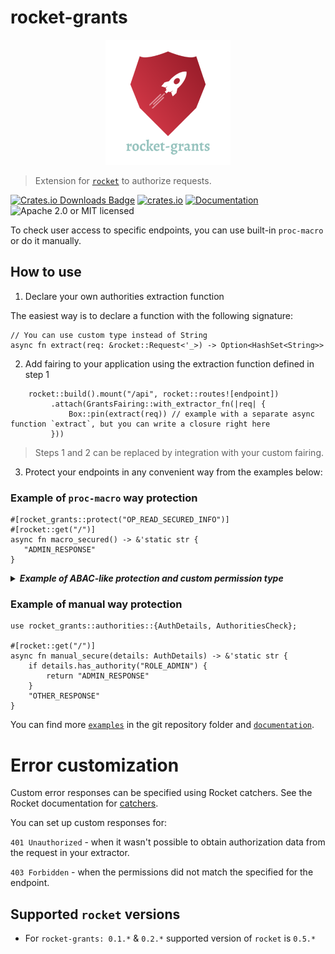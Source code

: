 # rocket-grants

<p align="center">
    <img alt="rocket-grants" src="https://github.com/DDtKey/protect-endpoints/raw/main/rocket-grants/logo.png">
</p>

> Extension for [`rocket`] to authorize requests.

[![Crates.io Downloads Badge](https://img.shields.io/crates/d/rocket-grants)](https://crates.io/crates/rocket-grants)
[![crates.io](https://img.shields.io/crates/v/rocket-grants)](https://crates.io/crates/rocket-grants)
[![Documentation](https://docs.rs/rocket-grants/badge.svg)](https://docs.rs/rocket-grants)
![Apache 2.0 or MIT licensed](https://img.shields.io/crates/l/rocket-grants)

To check user access to specific endpoints, you can use built-in `proc-macro` or do it manually.

## How to use


1. Declare your own authorities extraction function
   
The easiest way is to declare a function with the following signature:
```rust,ignore
// You can use custom type instead of String
async fn extract(req: &rocket::Request<'_>) -> Option<HashSet<String>>
```

2. Add fairing to your application using the extraction function defined in step 1
   
```rust,ignore
    rocket::build().mount("/api", rocket::routes![endpoint])
         .attach(GrantsFairing::with_extractor_fn(|req| {
             Box::pin(extract(req)) // example with a separate async function `extract`, but you can write a closure right here
         }))
```

> Steps 1 and 2 can be replaced by integration with your custom fairing.

3. Protect your endpoints in any convenient way from the examples below:

### Example of `proc-macro` way protection
```rust,no_run
#[rocket_grants::protect("OP_READ_SECURED_INFO")]
#[rocket::get("/")]
async fn macro_secured() -> &'static str {
   "ADMIN_RESPONSE"
}
```

<details>

<summary> <b><i> Example of ABAC-like protection and custom permission type </i></b></summary>
<br/>


Here is an example using the `ty` and `expr` attributes. But these are independent features.

`expr` allows you to include some checks in the macro based on function params, it can be combined with authorities by using `all`/`any`.

`ty` allows you to use a custom type for the authority (then the fairing needs to be configured). 
Take a look at an [enum-role example](../examples/rocket/enum-role/src/main.rs)

```rust,ignore
use enums::Role::{self, ADMIN};
use dto::User;

#[rocket_grants::protect("USER", expr = "user_id == user.id")]
#[rocket::post("/secure/<user_id>", data = "<user>")]
async fn role_macro_secured_with_params(user_id: i32, user: Json<User>) -> &'static str {
   "some secured info with parameters"
}

#[rocket_grants::protect(any("ADMIN", expr = "user.is_super_user()"))]
#[rocket::post("/secure/admin/<user_id>", data = "<user>")]
async fn admin_or_super_user(user_id: i32, user: Json<User>) -> &'static str {
   "some secured info with parameters"
}

```

</details>  

### Example of manual way protection
```rust,no_run
use rocket_grants::authorities::{AuthDetails, AuthoritiesCheck};

#[rocket::get("/")]
async fn manual_secure(details: AuthDetails) -> &'static str {
    if details.has_authority("ROLE_ADMIN") {
        return "ADMIN_RESPONSE"
    }
    "OTHER_RESPONSE"
}
```

You can find more [`examples`] in the git repository folder and [`documentation`].

# Error customization

Custom error responses can be specified using Rocket catchers. See the Rocket documentation for [catchers](https://doc.rust-lang.org/cargo/commands/cargo-doc.html).

You can set up custom responses for:

`401 Unauthorized` - when it wasn't possible to obtain authorization data from the request in your extractor.

`403 Forbidden` - when the permissions did not match the specified for the endpoint.


## Supported `rocket` versions
* For `rocket-grants: 0.1.*` & `0.2.*` supported version of `rocket` is `0.5.*`

[`examples`]: https://github.com/DDtKey/protect-endpoints/tree/main/examples/rocket
[`documentation`]: https://docs.rs/rocket-grants
[`rocket`]: https://github.com/SergioBenitez/Rocket
[`poem-grants`]: https://github.com/DDtKey/protect-endpoints/tree/main/poem-grants
